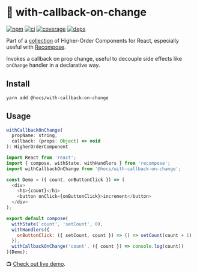 # :bell: with-callback-on-change

[![npm](https://img.shields.io/npm/v/@hocs/with-callback-on-change.svg?style=flat-square)](https://www.npmjs.com/package/@hocs/with-callback-on-change) [![ci](https://img.shields.io/travis/deepsweet/hocs/master.svg?style=flat-square)](https://travis-ci.org/deepsweet/hocs) [![coverage](https://img.shields.io/codecov/c/github/deepsweet/hocs/master.svg?style=flat-square)](https://codecov.io/github/deepsweet/hocs) [![deps](https://david-dm.org/deepsweet/hocs.svg?path=packages/with-callback-on-change&style=flat-square)](https://david-dm.org/deepsweet/hocs?path=packages/with-callback-on-change)

Part of a [collection](https://github.com/deepsweet/hocs) of Higher-Order Components for React, especially useful with [Recompose](https://github.com/acdlite/recompose).

Invokes a callback on prop change, useful to decouple side effects like `onChange` handler in a declarative way.

## Install

```
yarn add @hocs/with-callback-on-change
```

## Usage

```js
withCallbackOnChange(
  propName: string,
  callback: (props: Object) => void
): HigherOrderComponent
```

```js
import React from 'react';
import { compose, withState, withHandlers } from 'recompose';
import withCallbackOnChange from '@hocs/with-callback-on-change';

const Demo = ({ count, onButtonClick }) => (
  <div>
    <h1>{count}</h1>
    <button onClick={onButtonClick}>increment</button>
  </div>
);

export default compose(
  withState('count', 'setCount', 0),
  withHandlers({
    onButtonClick: ({ setCount, count }) => () => setCount(count + 1)
  }),
  withCallbackOnChange('count', ({ count }) => console.log(count))
)(Demo);
```

:tv: [Check out live demo](https://www.webpackbin.com/bins/-Krr-KNu7cce3qPAN6MO).
